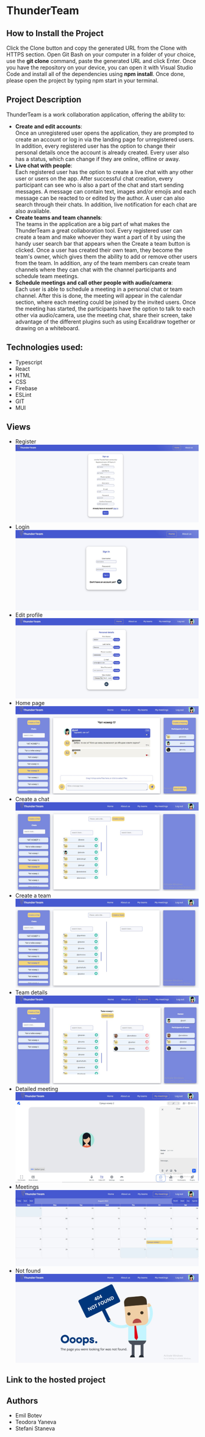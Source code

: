 # ThunderTeam

## How to Install the Project
Click the Clone button and copy the generated URL from the Clone with HTTPS section.
Open Git Bash on your computer in a folder of your choice, use the **git clone** command, paste the generated URL and click Enter. Once you have the repository on your device, you can open it with Visual Studio Code and install all of the dependencies using **npm install**. Once done, please open the project by typing npm start in your terminal.

## Project Description
ThunderTeam is a work collaboration application, offering the ability to:
- **Create and edit accounts**: <br>
  Once an unregistered user opens the application, they are prompted to create an account or log in via the landing page for unregistered users. In addition, every registered user has the option to change their personal details once the account is already created. Every user also has a status, which can change if they are online, offline or away.
- **Live chat with people**: <br>
  Each registered user has the option to create a live chat with any other user or users on the app. After successful chat creation, every participant can see who is also a part of the chat and start sending messages. A message can contain text, images and/or emojis and each message can be reacted to or edited by the author. A user can also search through their chats. In addition, live notification for each chat are also available.
- **Create teams and team channels**: <br>
  The teams in the application are a big part of what makes the ThunderTeam a great collaboration tool. Every registered user can create a team and make whoever they want a part of it by using the handy user search bar that appears when the Create a team button is clicked. Once a user has created their own team, they become the team's owner, which gives them the ability to add or remove other users from the team. In addition, any of the team members can create team channels where they can chat with the channel participants and schedule team meetings.
- **Schedule meetings and call other people with audio/camera**: <br>
  Each user is able to schedule a meeting in a personal chat or team channel. After this is done, the meeting will appear in the calendar section, where each meeting could be joined by the invited users. Once the meeting has started, the participants have the option to talk to each other via audio/camera, use the meeting chat, share their screen, take advantage of the different plugins such as using Excalidraw together or drawing on a whiteboard.  

## Technologies used:
- Typescript
- React
- HTML
- CSS
- Firebase
- ESLint
- GIT
- MUI

## Views
- Register
![image](/src/assets/readme-images/Register.jpg)
- Login
![image](/src/assets/readme-images/Login.jpg)
- Edit profile
![image](/src/assets/readme-images/Edit-profile.jpg)
- Home page
![image](/src/assets/readme-images/Home-page.jpg)
- Create a chat
![image](/src/assets/readme-images/Create-a-chat.jpg)
- Create a team
![image](/src/assets/readme-images/Create-a-team.jpg)
- Team details
![image](/src/assets/readme-images/Team-details.jpg)
- Detailed meeting
![image](/src/assets/readme-images/Detailed-meeting.jpg)
- Meetings
![image](/src/assets/readme-images/Meetings-calendar.jpg)
- Not found
![image](/src/assets/readme-images/Not-found.jpg)

## Link to the hosted project

## Authors
- Emil Botev
- Teodora Yaneva
- Stefani Staneva

